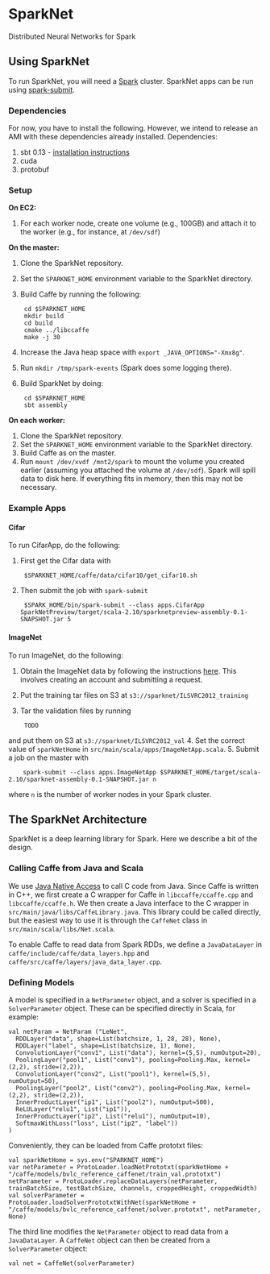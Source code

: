 # SparkNet
Distributed Neural Networks for Spark

## Using SparkNet
To run SparkNet, you will need a [Spark](http://spark.apache.org) cluster.
SparkNet apps can be run using [spark-submit](http://spark.apache.org/docs/latest/submitting-applications.html).

### Dependencies
For now, you have to install the following.
However, we intend to release an AMI with these dependencies already installed.
Dependencies:

1. sbt 0.13 - [installation instructions](http://www.scala-sbt.org/0.13/tutorial/Installing-sbt-on-Linux.html)
2. cuda
3. protobuf

### Setup

**On EC2:**

1. For each worker node, create one volume (e.g., 100GB) and attach it to the worker (e.g., for instance, at `/dev/sdf`)

**On the master:**

1. Clone the SparkNet repository.
2. Set the `SPARKNET_HOME` environment variable to the SparkNet directory.
3. Build Caffe by running the following:

        cd $SPARKNET_HOME
        mkdir build
        cd build
        cmake ../libccaffe
        make -j 30
4. Increase the Java heap space with `export _JAVA_OPTIONS="-Xmx8g"`.
5. Run `mkdir /tmp/spark-events` (Spark does some logging there).
6. Build SparkNet by doing:

        cd $SPARKNET_HOME
        sbt assembly

**On each worker:**

1. Clone the SparkNet repository.
2. Set the `SPARKNET_HOME` environment variable to the SparkNet directory.
3. Build Caffe as on the master.
4. Run `mount /dev/xvdf /mnt2/spark` to mount the volume you created earlier (assuming you attached the volume at `/dev/sdf`). Spark will spill data to disk here. If everything fits in memory, then this may not be necessary.


### Example Apps
#### Cifar

To run CifarApp, do the following:

1. First get the Cifar data with

        $SPARKNET_HOME/caffe/data/cifar10/get_cifar10.sh
2. Then submit the job with `spark-submit`

        $SPARK_HOME/bin/spark-submit --class apps.CifarApp SparkNetPreview/target/scala-2.10/sparknetpreview-assembly-0.1-SNAPSHOT.jar 5

#### ImageNet
To run ImageNet, do the following:

1.  Obtain the ImageNet data by following the instructions [here](http://www.image-net.org/download-images). This involves creating an account and submitting a request.
2. Put the training tar files on S3 at `s3://sparknet/ILSVRC2012_training`
3. Tar the validation files by running

        TODO
and put them on S3 at `s3://sparknet/ILSVRC2012_val`
4. Set the correct value of `sparkNetHome` in `src/main/scala/apps/ImageNetApp.scala`.
5. Submit a job on the master with

        spark-submit --class apps.ImageNetApp $SPARKNET_HOME/target/scala-2.10/sparknet-assembly-0.1-SNAPSHOT.jar n
where `n` is the number of worker nodes in your Spark cluster.

## The SparkNet Architecture
SparkNet is a deep learning library for Spark.
Here we describe a bit of the design.
### Calling Caffe from Java and Scala
We use [Java Native Access](https://github.com/java-native-access/jna) to call C code from Java.
Since Caffe is written in C++, we first create a C wrapper for Caffe in `libccaffe/ccaffe.cpp` and `libccaffe/ccaffe.h`.
We then create a Java interface to the C wrapper in `src/main/java/libs/CaffeLibrary.java`.
This library could be called directly, but the easiest way to use it is through the `CaffeNet` class in `src/main/scala/libs/Net.scala`.

To enable Caffe to read data from Spark RDDs, we define a `JavaDataLayer` in `caffe/include/caffe/data_layers.hpp` and `caffe/src/caffe/layers/java_data_layer.cpp`.

### Defining Models
A model is specified in a `NetParameter` object, and a solver is specified in a `SolverParameter` object.
These can be specified directly in Scala, for example:
```
val netParam = NetParam ("LeNet",
  RDDLayer("data", shape=List(batchsize, 1, 28, 28), None),
  RDDLayer("label", shape=List(batchsize, 1), None),
  ConvolutionLayer("conv1", List("data"), kernel=(5,5), numOutput=20),
  PoolingLayer("pool1", List("conv1"), pooling=Pooling.Max, kernel=(2,2), stride=(2,2)),
  ConvolutionLayer("conv2", List("pool1"), kernel=(5,5), numOutput=50),
  PoolingLayer("pool2", List("conv2"), pooling=Pooling.Max, kernel=(2,2), stride=(2,2)),
  InnerProductLayer("ip1", List("pool2"), numOutput=500),
  ReLULayer("relu1", List("ip1")),
  InnerProductLayer("ip2", List("relu1"), numOutput=10),
  SoftmaxWithLoss("loss", List("ip2", "label"))
)
```
Conveniently, they can be loaded from Caffe prototxt files:

```
val sparkNetHome = sys.env("SPARKNET_HOME")
var netParameter = ProtoLoader.loadNetPrototxt(sparkNetHome + "/caffe/models/bvlc_reference_caffenet/train_val.prototxt")
netParameter = ProtoLoader.replaceDataLayers(netParameter, trainBatchSize, testBatchSize, channels, croppedHeight, croppedWidth)
val solverParameter = ProtoLoader.loadSolverPrototxtWithNet(sparkNetHome + "/caffe/models/bvlc_reference_caffenet/solver.prototxt", netParameter, None)
```
The third line modifies the `NetParameter` object to read data from a `JavaDataLayer`.
A `CaffeNet` object can then be created from a `SolverParameter` object:
```
val net = CaffeNet(solverParameter)
```
